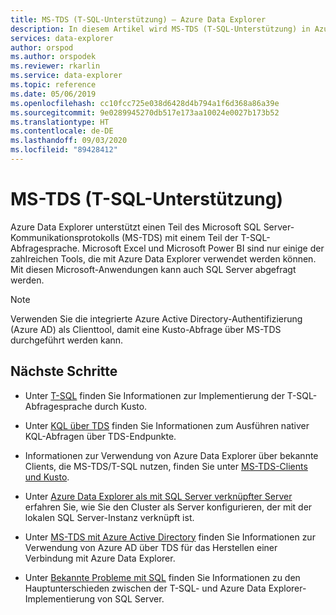 ```yaml
---
title: MS-TDS (T-SQL-Unterstützung) – Azure Data Explorer
description: In diesem Artikel wird MS-TDS (T-SQL-Unterstützung) in Azure Data Explorer beschrieben.
services: data-explorer
author: orspod
ms.author: orspodek
ms.reviewer: rkarlin
ms.service: data-explorer
ms.topic: reference
ms.date: 05/06/2019
ms.openlocfilehash: cc10fcc725e038d6428d4b794a1f6d368a86a39e
ms.sourcegitcommit: 9e0289945270db517e173aa10024e0027b173b52
ms.translationtype: HT
ms.contentlocale: de-DE
ms.lasthandoff: 09/03/2020
ms.locfileid: "89428412"
---
```

# <a name="ms-tds-t-sql-support"></a>MS-TDS (T-SQL-Unterstützung)

Azure Data Explorer unterstützt einen Teil des Microsoft SQL Server-Kommunikationsprotokolls (MS-TDS) mit einem Teil der T-SQL-Abfragesprache. Microsoft Excel und Microsoft Power BI sind nur einige der zahlreichen Tools, die mit Azure Data Explorer verwendet werden können. Mit diesen Microsoft-Anwendungen kann auch SQL Server abgefragt werden.

> [!NOTE]
> Verwenden Sie die integrierte Azure Active Directory-Authentifizierung (Azure AD) als Clienttool, damit eine Kusto-Abfrage über MS-TDS durchgeführt werden kann.

## <a name="next-steps"></a>Nächste Schritte

* Unter [T-SQL](./t-sql.md) finden Sie Informationen zur Implementierung der T-SQL-Abfragesprache durch Kusto. 

* Unter [KQL über TDS](./tdskql.md) finden Sie Informationen zum Ausführen nativer KQL-Abfragen über TDS-Endpunkte.

* Informationen zur Verwendung von Azure Data Explorer über bekannte Clients, die MS-TDS/T-SQL nutzen, finden Sie unter [MS-TDS-Clients und Kusto](./clients.md).

* Unter [Azure Data Explorer als mit SQL Server verknüpfter Server](./linkedserver.md) erfahren Sie, wie Sie den Cluster als Server konfigurieren, der mit der lokalen SQL Server-Instanz verknüpft ist. 

* Unter [MS-TDS mit Azure Active Directory](./aad.md) finden Sie Informationen zur Verwendung von Azure AD über TDS für das Herstellen einer Verbindung mit Azure Data Explorer.

* Unter [Bekannte Probleme mit SQL](./sqlknownissues.md) finden Sie Informationen zu den Hauptunterschieden zwischen der T-SQL- und Azure Data Explorer-Implementierung von SQL Server.
